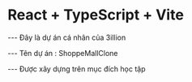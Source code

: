# React + TypeScript + Vite

--- Đây là dự án cá nhân của 3illion

--- Tên dự án : ShoppeMallClone

--- Được xây dựng trên mục đích học tập
